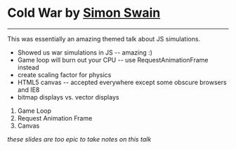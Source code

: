 # Cold War by [Simon Swain](http://twitter.com/simon_swain)
---

This was essentially an amazing themed talk about JS simulations.

- Showed us war simulations in JS -- amazing :)
- Game loop will burn out your CPU -- use RequestAnimationFrame instead
- create scaling factor for physics
- HTML5 canvas -- accepted everywhere except some obscure browsers and IE8
- bitmap displays vs. vector displays

1. Game Loop
2. Request Animation Frame
3. Canvas

*these slides are too epic to take notes on this talk*